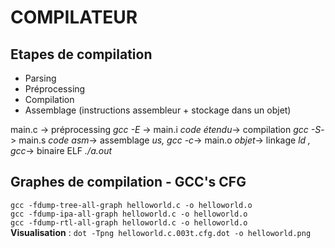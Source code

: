 # COMPILATEUR

## Etapes de compilation
- Parsing
- Préprocessing
- Compilation
- Assemblage (instructions assembleur + stockage dans un objet)

main.c -> préprocessing *gcc -E* -> main.i *code étendu*-> compilation *gcc -S*-> main.s *code asm*-> assemblage *us, gcc -c*-> main.o *objet*-> linkage *ld , gcc*-> binaire ELF *./a.out*


## Graphes de compilation - GCC's CFG
```gcc -fdump-tree-all-graph helloworld.c -o helloworld.o ``` <br>
```gcc -fdump-ipa-all-graph helloworld.c -o helloworld.o  ``` <br>
``` gcc -fdump-rtl-all-graph helloworld.c -o helloworld.o ``` <br>
**Visualisation** : ```dot -Tpng helloworld.c.003t.cfg.dot -o helloworld.png```